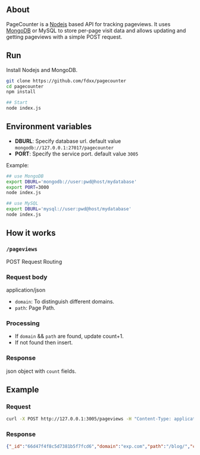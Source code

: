 ## About
PageCounter is a [Nodejs](https://nodejs.org/) based API for tracking pageviews. It uses [MongoDB](https://www.mongodb.com/) or MySQL to store per-page visit data and allows updating and getting pageviews with a simple POST request.

## Run
Install Nodejs and MongoDB.

```bash
git clone https://github.com/fdxx/pagecounter
cd pagecounter
npm install

## Start
node index.js
```

## Environment variables
- **DBURL**: Specify database url. default value `mongodb://127.0.0.1:27017/pagecounter`
- **PORT**: Specify the service port. default value `3005`

Example:

```bash
## use MongoDB
export DBURL='mongodb://user:pwd@host/mydatabase'
export PORT=3000
node index.js

## use MySQL
export DBURL='mysql://user:pwd@host/mydatabase'
node index.js
```

## How it works
### `/pageviews`
POST Request Routing

### Request body
application/json

- `domain`: To distinguish different domains.
- `path`: Page Path.

### Processing
- If `domain` && `path` are found, update count+1.
- If not found then insert.

### Response
json object with `count` fields.

## Example

### Request
```bash
curl -X POST http://127.0.0.1:3005/pageviews -H "Content-Type: application/json" -d '{"domain": "exp.com", "path": "/blog/"}'
```
### Response
```json
{"_id":"66d47f4f8c5d7381b5f7fcd6","domain":"exp.com","path":"/blog/","count":18,"__v":0}
```
